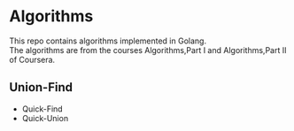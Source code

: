 # Algorithms
This repo contains algorithms implemented in Golang.   
The algorithms are from the courses Algorithms,Part I and Algorithms,Part II of Coursera.  

## Union-Find

* Quick-Find
* Quick-Union

